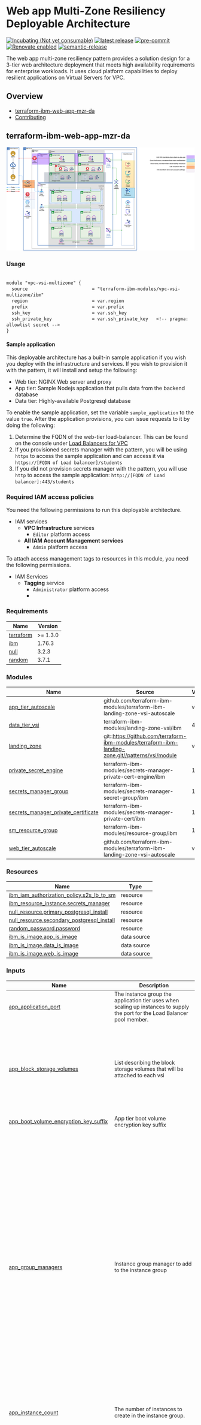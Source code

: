 <!-- Update this title with a descriptive name. Use sentence case. -->
# Web app Multi-Zone Resiliency Deployable Architecture

<!--
Update status and "latest release" badges:
  1. For the status options, see https://terraform-ibm-modules.github.io/documentation/#/badge-status
  2. Update the "latest release" badge to point to the correct module's repo. Replace "terraform-ibm-module-template" in two places.
-->
[![Incubating (Not yet consumable)](https://img.shields.io/badge/status-Incubating%20(Not%20yet%20consumable)-red)](https://terraform-ibm-modules.github.io/documentation/#/badge-status)
[![latest release](https://img.shields.io/github/v/release/terraform-ibm-modules/terraform-ibm-web-app-mzr-da?logo=GitHub&sort=semver)](https://github.com/terraform-ibm-modules/terraform-ibm-web-app-mzr-da/releases/latest)
[![pre-commit](https://img.shields.io/badge/pre--commit-enabled-brightgreen?logo=pre-commit&logoColor=white)](https://github.com/pre-commit/pre-commit)
[![Renovate enabled](https://img.shields.io/badge/renovate-enabled-brightgreen.svg)](https://renovatebot.com/)
[![semantic-release](https://img.shields.io/badge/%20%20%F0%9F%93%A6%F0%9F%9A%80-semantic--release-e10079.svg)](https://github.com/semantic-release/semantic-release)

<!-- Add a description of module(s) in this repo -->
The web app multi-zone resiliency pattern provides a solution design for a 3-tier web architecture deployment that meets high availability requirements for enterprise workloads. It uses cloud platform capabilities to deploy resilient applications on Virtual Servers for VPC.


<!-- The following content is automatically populated by the pre-commit hook -->
<!-- BEGIN OVERVIEW HOOK -->
## Overview
* [terraform-ibm-web-app-mzr-da](#terraform-ibm-web-app-mzr-da)
* [Contributing](#contributing)
<!-- END OVERVIEW HOOK -->


<!--
If this repo contains any reference architectures, uncomment the heading below and link to them.
(Usually in the `/reference-architectures` directory.)
See "Reference architecture" in the public documentation at
https://terraform-ibm-modules.github.io/documentation/#/implementation-guidelines?id=reference-architecture
-->
<!-- ## Reference architectures -->


<!-- Replace this heading with the name of the root level module (the repo name) -->
## terraform-ibm-web-app-mzr-da

![pattern-vpc-vsi](../../images/VPC-Resiliency-da.drawio.png)

### Usage

```hcl

module "vpc-vsi-multizone" {
  source                        = "terraform-ibm-modules/vpc-vsi-multizone/ibm"
  region                        = var.region
  prefix                        = var.prefix
  ssh_key                       = var.ssh_key
  ssh_private_key               = var.ssh_private_key   <!-- pragma: allowlist secret -->
}

```

#### Sample application

This deployable architecture has a built-in sample application if you wish you deploy with the infrastructure and services.  If you wish to provision it with the pattern, it will install and setup the following:

* Web tier: NGINX Web server and proxy
* App tier: Sample Nodejs application that pulls data from the backend database
* Data tier: Highly-available Postgresql database

To enable the sample application, set the variable `sample_application` to the value `true`.  After the application provisions, you can issue requests to it by doing the following:

1. Determine the FQDN of the web-tier load-balancer.  This can be found on the console under [Load Balancers for VPC](https://cloud.ibm.com/vpc-ext/network/loadBalancers)
2. If you provisioned secrets manager with the pattern, you will be using `https` to access the sample application and can access it via `https://[FQDN of Load balancer]/students`
3. If you did not provision secrets manager with the pattern, you will use `http` to access the sample application: `http://[FQDN of Load balancer]:443/students`

### Required IAM access policies

<!-- PERMISSIONS REQUIRED TO RUN MODULE
If this module requires permissions, uncomment the following block and update
the sample permissions, following the format.
Replace the sample Account and IBM Cloud service names and roles with the
information in the console at
Manage > Access (IAM) > Access groups > Access policies.
-->

You need the following permissions to run this deployable architecture.

- IAM services
    - **VPC Infrastructure** services
        - `Editor` platform access
    - **All IAM Account Management services**
        - `Admin` platform access

To attach access management tags to resources in this module, you need the following permissions.

- IAM Services
    - **Tagging** service
        - `Administrator` platform access
        -
<!-- NO PERMISSIONS FOR MODULE
If no permissions are required for the module, uncomment the following
statement instead the previous block.
-->

<!-- No permissions are needed to run this module.-->


<!-- The following content is automatically populated by the pre-commit hook -->
<!-- BEGINNING OF PRE-COMMIT-TERRAFORM DOCS HOOK -->
### Requirements

| Name | Version |
|------|---------|
| <a name="requirement_terraform"></a> [terraform](#requirement\_terraform) | >= 1.3.0 |
| <a name="requirement_ibm"></a> [ibm](#requirement\_ibm) | 1.76.3 |
| <a name="requirement_null"></a> [null](#requirement\_null) | 3.2.3 |
| <a name="requirement_random"></a> [random](#requirement\_random) | 3.7.1 |

### Modules

| Name | Source | Version |
|------|--------|---------|
| <a name="module_app_tier_autoscale"></a> [app\_tier\_autoscale](#module\_app\_tier\_autoscale) | github.com/terraform-ibm-modules/terraform-ibm-landing-zone-vsi-autoscale | v1.0.2 |
| <a name="module_data_tier_vsi"></a> [data\_tier\_vsi](#module\_data\_tier\_vsi) | terraform-ibm-modules/landing-zone-vsi/ibm | 4.2.0 |
| <a name="module_landing_zone"></a> [landing\_zone](#module\_landing\_zone) | git::https://github.com/terraform-ibm-modules/terraform-ibm-landing-zone.git//patterns/vsi/module | v6.2.1 |
| <a name="module_private_secret_engine"></a> [private\_secret\_engine](#module\_private\_secret\_engine) | terraform-ibm-modules/secrets-manager-private-cert-engine/ibm | 1.3.4 |
| <a name="module_secrets_manager_group"></a> [secrets\_manager\_group](#module\_secrets\_manager\_group) | terraform-ibm-modules/secrets-manager-secret-group/ibm | 1.2.2 |
| <a name="module_secrets_manager_private_certificate"></a> [secrets\_manager\_private\_certificate](#module\_secrets\_manager\_private\_certificate) | terraform-ibm-modules/secrets-manager-private-cert/ibm | 1.3.2 |
| <a name="module_sm_resource_group"></a> [sm\_resource\_group](#module\_sm\_resource\_group) | terraform-ibm-modules/resource-group/ibm | 1.1.6 |
| <a name="module_web_tier_autoscale"></a> [web\_tier\_autoscale](#module\_web\_tier\_autoscale) | github.com/terraform-ibm-modules/terraform-ibm-landing-zone-vsi-autoscale | v1.0.2 |

### Resources

| Name | Type |
|------|------|
| [ibm_iam_authorization_policy.s2s_lb_to_sm](https://registry.terraform.io/providers/IBM-Cloud/ibm/1.76.3/docs/resources/iam_authorization_policy) | resource |
| [ibm_resource_instance.secrets_manager](https://registry.terraform.io/providers/IBM-Cloud/ibm/1.76.3/docs/resources/resource_instance) | resource |
| [null_resource.primary_postgresql_install](https://registry.terraform.io/providers/hashicorp/null/3.2.3/docs/resources/resource) | resource |
| [null_resource.secondary_postgresql_install](https://registry.terraform.io/providers/hashicorp/null/3.2.3/docs/resources/resource) | resource |
| [random_password.password](https://registry.terraform.io/providers/hashicorp/random/3.7.1/docs/resources/password) | resource |
| [ibm_is_image.app_is_image](https://registry.terraform.io/providers/IBM-Cloud/ibm/1.76.3/docs/data-sources/is_image) | data source |
| [ibm_is_image.data_is_image](https://registry.terraform.io/providers/IBM-Cloud/ibm/1.76.3/docs/data-sources/is_image) | data source |
| [ibm_is_image.web_is_image](https://registry.terraform.io/providers/IBM-Cloud/ibm/1.76.3/docs/data-sources/is_image) | data source |

### Inputs

| Name | Description | Type | Default | Required |
|------|-------------|------|---------|:--------:|
| <a name="input_app_application_port"></a> [app\_application\_port](#input\_app\_application\_port) | The instance group the application tier uses when scaling up instances to supply the port for the Load Balancer pool member. | `number` | `3000` | no |
| <a name="input_app_block_storage_volumes"></a> [app\_block\_storage\_volumes](#input\_app\_block\_storage\_volumes) | List describing the block storage volumes that will be attached to each vsi | <pre>list(<br/>    object({<br/>      name              = string<br/>      profile           = string<br/>      capacity          = optional(number)<br/>      iops              = optional(number)<br/>      encryption_key    = optional(string)<br/>      resource_group_id = optional(string)<br/>    })<br/>  )</pre> | `[]` | no |
| <a name="input_app_boot_volume_encryption_key_suffix"></a> [app\_boot\_volume\_encryption\_key\_suffix](#input\_app\_boot\_volume\_encryption\_key\_suffix) | App tier boot volume encryption key suffix | `string` | `"vsi-volume-key"` | no |
| <a name="input_app_group_managers"></a> [app\_group\_managers](#input\_app\_group\_managers) | Instance group manager to add to the instance group | <pre>list(<br/>    object({<br/>      name                 = string<br/>      aggregation_window   = optional(number)<br/>      cooldown             = optional(number)<br/>      enable_manager       = optional(bool)<br/>      manager_type         = string<br/>      max_membership_count = optional(number)<br/>      min_membership_count = optional(number)<br/>      actions = optional(<br/>        list(<br/>          object({<br/>            name                 = string<br/>            cron_spec            = optional(string)<br/>            membership_count     = optional(number)<br/>            max_membership_count = optional(number)<br/>            min_membership_count = optional(number)<br/>            run_at               = optional(string)<br/>          })<br/>        )<br/>      )<br/>      policies = optional(<br/>        list(<br/>          object({<br/>            name         = string<br/>            metric_type  = string<br/>            metric_value = number<br/>            policy_type  = string<br/>          })<br/>        )<br/>      )<br/>    })<br/>  )</pre> | <pre>[<br/>  {<br/>    "aggregation_window": 120,<br/>    "cooldown": 300,<br/>    "enable_manager": true,<br/>    "manager_type": "autoscale",<br/>    "max_membership_count": 4,<br/>    "min_membership_count": 1,<br/>    "name": "app",<br/>    "policies": [<br/>      {<br/>        "metric_type": "cpu",<br/>        "metric_value": 70,<br/>        "name": "app-policy",<br/>        "policy_type": "target"<br/>      }<br/>    ]<br/>  }<br/>]</pre> | no |
| <a name="input_app_instance_count"></a> [app\_instance\_count](#input\_app\_instance\_count) | The number of instances to create in the instance group. | `number` | `1` | no |
| <a name="input_app_load_balancers"></a> [app\_load\_balancers](#input\_app\_load\_balancers) | Load balancers to add to VSI | <pre>list(<br/>    object({<br/>      name                    = string<br/>      type                    = string<br/>      listener_port           = number<br/>      listener_protocol       = string<br/>      connection_limit        = number<br/>      idle_connection_timeout = optional(number)<br/>      algorithm               = string<br/>      protocol                = string<br/>      health_delay            = number<br/>      health_retries          = number<br/>      health_timeout          = number<br/>      health_type             = string<br/>      pool_member_port        = string<br/>      profile                 = optional(string)<br/>      dns = optional(<br/>        object({<br/>          instance_crn = string<br/>          zone_id      = string<br/>        })<br/>      )<br/>      security_group = optional(<br/>        object({<br/>          name = string<br/>          rules = list(<br/>            object({<br/>              name      = string<br/>              direction = string<br/>              source    = string<br/>              tcp = optional(<br/>                object({<br/>                  port_max = number<br/>                  port_min = number<br/>                })<br/>              )<br/>              udp = optional(<br/>                object({<br/>                  port_max = number<br/>                  port_min = number<br/>                })<br/>              )<br/>              icmp = optional(<br/>                object({<br/>                  type = number<br/>                  code = number<br/>                })<br/>              )<br/>            })<br/>          )<br/>        })<br/>      )<br/>    })<br/>  )</pre> | <pre>[<br/>  {<br/>    "algorithm": "round_robin",<br/>    "connection_limit": 10,<br/>    "health_delay": 60,<br/>    "health_retries": 5,<br/>    "health_timeout": 30,<br/>    "health_type": "tcp",<br/>    "listener_port": 3000,<br/>    "listener_protocol": "tcp",<br/>    "name": "app-lb",<br/>    "pool_member_port": 3000,<br/>    "protocol": "tcp",<br/>    "security_group": {<br/>      "name": "app-lb-sg",<br/>      "rules": [<br/>        {<br/>          "direction": "inbound",<br/>          "name": "allow-vpc-inbound",<br/>          "source": "10.0.0.0/8"<br/>        },<br/>        {<br/>          "direction": "outbound",<br/>          "name": "allow-vpc-outbound",<br/>          "source": "10.0.0.0/8"<br/>        }<br/>      ]<br/>    },<br/>    "type": "private"<br/>  }<br/>]</pre> | no |
| <a name="input_app_machine_type"></a> [app\_machine\_type](#input\_app\_machine\_type) | Application tier machine type to use | `string` | `"cx2-2x4"` | no |
| <a name="input_app_os_profile"></a> [app\_os\_profile](#input\_app\_os\_profile) | Application tier machine type to use | `string` | `"ibm-centos-stream-9-amd64-5"` | no |
| <a name="input_app_security_group"></a> [app\_security\_group](#input\_app\_security\_group) | The security group surrounding the application tier VSIs | <pre>object({<br/>    name                         = string<br/>    add_ibm_cloud_internal_rules = optional(bool, false)<br/>    rules = list(<br/>      object({<br/>        name      = string<br/>        direction = string<br/>        source    = string<br/>        tcp = optional(<br/>          object({<br/>            port_max = number<br/>            port_min = number<br/>          })<br/>        )<br/>        udp = optional(<br/>          object({<br/>            port_max = number<br/>            port_min = number<br/>          })<br/>        )<br/>        icmp = optional(<br/>          object({<br/>            type = number<br/>            code = number<br/>          })<br/>        )<br/>      })<br/>    )<br/>  })</pre> | <pre>{<br/>  "name": "app-sg",<br/>  "rules": [<br/>    {<br/>      "direction": "inbound",<br/>      "name": "allow-vpc-inbound",<br/>      "source": "10.0.0.0/8"<br/>    },<br/>    {<br/>      "direction": "inbound",<br/>      "name": "allow-ibm-inbound",<br/>      "source": "161.26.0.0/16"<br/>    },<br/>    {<br/>      "direction": "outbound",<br/>      "name": "allow-vpc-outbound",<br/>      "source": "10.0.0.0/8"<br/>    },<br/>    {<br/>      "direction": "outbound",<br/>      "name": "allow-ibm-outbound",<br/>      "source": "161.26.0.0/16"<br/>    }<br/>  ]<br/>}</pre> | no |
| <a name="input_cert_common_name"></a> [cert\_common\_name](#input\_cert\_common\_name) | A fully qualified domain name or host domain name for the certificate to be created. | `string` | `"test.webapp.com"` | no |
| <a name="input_certificate_template_name"></a> [certificate\_template\_name](#input\_certificate\_template\_name) | The name of the Certificate Template to create for a private\_cert secret engine. When `var.existing_sm_instance_guid` is `true`, then it has to be the existing template name that exists in the private cert engine. | `string` | `"my-template"` | no |
| <a name="input_create_s2s_lb_to_sm"></a> [create\_s2s\_lb\_to\_sm](#input\_create\_s2s\_lb\_to\_sm) | Create a service-to-service authorization between VPC LB and Secrets Manager. | `bool` | `true` | no |
| <a name="input_data_block_storage_volumes"></a> [data\_block\_storage\_volumes](#input\_data\_block\_storage\_volumes) | The data block storage volume to attach to the data VSIs | <pre>list(<br/>    object({<br/>      name              = string<br/>      profile           = string<br/>      capacity          = optional(number)<br/>      iops              = optional(number)<br/>      encryption_key    = optional(string)<br/>      resource_group_id = optional(string)<br/>    })<br/>  )</pre> | <pre>[<br/>  {<br/>    "capacity": 50,<br/>    "name": "data",<br/>    "profile": "general-purpose"<br/>  }<br/>]</pre> | no |
| <a name="input_data_boot_volume_encryption_key_suffix"></a> [data\_boot\_volume\_encryption\_key\_suffix](#input\_data\_boot\_volume\_encryption\_key\_suffix) | Data tier boot volume encryption key suffix | `string` | `"vsi-volume-key"` | no |
| <a name="input_data_machine_type"></a> [data\_machine\_type](#input\_data\_machine\_type) | Application tier machine type to use | `string` | `"cx2-2x4"` | no |
| <a name="input_data_os_profile"></a> [data\_os\_profile](#input\_data\_os\_profile) | Application tier os profile to use | `string` | `"ibm-centos-stream-9-amd64-5"` | no |
| <a name="input_data_security_group"></a> [data\_security\_group](#input\_data\_security\_group) | The security group surrounding the data tier VSIs | <pre>object({<br/>    name                         = string<br/>    add_ibm_cloud_internal_rules = optional(bool, false)<br/>    rules = list(<br/>      object({<br/>        name      = string<br/>        direction = string<br/>        source    = string<br/>        tcp = optional(<br/>          object({<br/>            port_max = number<br/>            port_min = number<br/>          })<br/>        )<br/>        udp = optional(<br/>          object({<br/>            port_max = number<br/>            port_min = number<br/>          })<br/>        )<br/>        icmp = optional(<br/>          object({<br/>            type = number<br/>            code = number<br/>          })<br/>        )<br/>      })<br/>    )<br/>  })</pre> | <pre>{<br/>  "name": "data-sg",<br/>  "rules": [<br/>    {<br/>      "direction": "inbound",<br/>      "name": "allow-vpc-inbound",<br/>      "source": "10.0.0.0/8"<br/>    },<br/>    {<br/>      "direction": "inbound",<br/>      "name": "allow-ibm-inbound",<br/>      "source": "161.26.0.0/16"<br/>    },<br/>    {<br/>      "direction": "outbound",<br/>      "name": "allow-vpc-outbound",<br/>      "source": "10.0.0.0/8"<br/>    },<br/>    {<br/>      "direction": "outbound",<br/>      "name": "allow-ibm-outbound",<br/>      "source": "161.26.0.0/16"<br/>    }<br/>  ]<br/>}</pre> | no |
| <a name="input_data_vsi_per_subnet"></a> [data\_vsi\_per\_subnet](#input\_data\_vsi\_per\_subnet) | Application tier number of vsi's per subnet | `number` | `1` | no |
| <a name="input_existing_sm_instance_guid"></a> [existing\_sm\_instance\_guid](#input\_existing\_sm\_instance\_guid) | An existing Secrets Manager GUID. The existing Secret Manager instance must have private certificate engine configured. If not provided an new instance will be provisioned. | `string` | `null` | no |
| <a name="input_existing_sm_instance_region"></a> [existing\_sm\_instance\_region](#input\_existing\_sm\_instance\_region) | Required if value is passed into `var.existing_sm_instance_guid`. | `string` | `null` | no |
| <a name="input_ibmcloud_api_key"></a> [ibmcloud\_api\_key](#input\_ibmcloud\_api\_key) | The IBM Cloud platform API key needed to deploy IAM enabled resources. | `string` | n/a | yes |
| <a name="input_intermediate_ca_name"></a> [intermediate\_ca\_name](#input\_intermediate\_ca\_name) | The name of the Intermediate CA to create for a private\_cert secret engine. Only used when `var.existing_sm_instance_guid` is `false`. | `string` | `"intermediate-ca"` | no |
| <a name="input_prefix"></a> [prefix](#input\_prefix) | A unique identifier for resources. Must begin with a lowercase letter and end with a lowerccase letter or number. This prefix will be prepended to any resources provisioned by this template. Prefixes must be 16 or fewer characters. | `string` | `"lab"` | no |
| <a name="input_region"></a> [region](#input\_region) | IBM Cloud region where the resources will be created. | `string` | n/a | yes |
| <a name="input_resource_tags"></a> [resource\_tags](#input\_resource\_tags) | Optional list of tags to be added to the Key Protect instance. Only used if 'create\_key\_protect\_instance' is true. | `list(string)` | `[]` | no |
| <a name="input_root_ca_common_name"></a> [root\_ca\_common\_name](#input\_root\_ca\_common\_name) | A fully qualified domain name or host domain name for the certificate to be created. | `string` | `"example.com"` | no |
| <a name="input_root_ca_name"></a> [root\_ca\_name](#input\_root\_ca\_name) | The name of the Root CA to create for a private\_cert secret engine. Only used when `var.existing_sm_instance_guid` is `false`. | `string` | `"root-ca"` | no |
| <a name="input_sample_application"></a> [sample\_application](#input\_sample\_application) | Apply the sample web application to the pattern. | `bool` | `false` | no |
| <a name="input_sm_instance_rg_existing"></a> [sm\_instance\_rg\_existing](#input\_sm\_instance\_rg\_existing) | Resource group exists in your account already. If set to `true`, you will need to set the variable sm\_instance\_rg\_name | `bool` | `false` | no |
| <a name="input_sm_instance_rg_name"></a> [sm\_instance\_rg\_name](#input\_sm\_instance\_rg\_name) | Resource group to provison the secrets manager instance.  If no resource group name is defined, it will try to use the service resource group otherwise a random from the landing zone | `string` | `null` | no |
| <a name="input_sm_service_plan"></a> [sm\_service\_plan](#input\_sm\_service\_plan) | The service/pricing plan to use when provisioning a new Secrets Manager instance. Allowed values: `standard` and `trial`. | `string` | `"standard"` | no |
| <a name="input_ssh_key"></a> [ssh\_key](#input\_ssh\_key) | Public SSH Key for VSI creation. Must be a valid SSH key that does not already exist in the deployment region. | `string` | n/a | yes |
| <a name="input_ssh_private_key"></a> [ssh\_private\_key](#input\_ssh\_private\_key) | Private SSH key (RSA format) that is paired with the public ssh key. | `string` | n/a | yes |
| <a name="input_use_sm"></a> [use\_sm](#input\_use\_sm) | Whether to use Secrets Manager to generate certificates. | `bool` | `true` | no |
| <a name="input_web_application_port"></a> [web\_application\_port](#input\_web\_application\_port) | The instance group the web tier uses when scaling up instances to supply the port for the Load Balancer pool member. | `number` | `80` | no |
| <a name="input_web_block_storage_volumes"></a> [web\_block\_storage\_volumes](#input\_web\_block\_storage\_volumes) | List describing the block storage volumes that will be attached to each vsi | <pre>list(<br/>    object({<br/>      name              = string<br/>      profile           = string<br/>      capacity          = optional(number)<br/>      iops              = optional(number)<br/>      encryption_key    = optional(string)<br/>      resource_group_id = optional(string)<br/>    })<br/>  )</pre> | `[]` | no |
| <a name="input_web_boot_volume_encryption_key_suffix"></a> [web\_boot\_volume\_encryption\_key\_suffix](#input\_web\_boot\_volume\_encryption\_key\_suffix) | Web tier boot volume encryption key suffix | `string` | `"vsi-volume-key"` | no |
| <a name="input_web_group_managers"></a> [web\_group\_managers](#input\_web\_group\_managers) | Instance group manager to add to the instance group | <pre>list(<br/>    object({<br/>      name                 = string<br/>      aggregation_window   = optional(number)<br/>      cooldown             = optional(number)<br/>      enable_manager       = optional(bool)<br/>      manager_type         = string<br/>      max_membership_count = optional(number)<br/>      min_membership_count = optional(number)<br/>      actions = optional(<br/>        list(<br/>          object({<br/>            name                 = string<br/>            cron_spec            = optional(string)<br/>            membership_count     = optional(number)<br/>            max_membership_count = optional(number)<br/>            min_membership_count = optional(number)<br/>            run_at               = optional(string)<br/>          })<br/>        )<br/>      )<br/>      policies = optional(<br/>        list(<br/>          object({<br/>            name         = string<br/>            metric_type  = string<br/>            metric_value = number<br/>            policy_type  = string<br/>          })<br/>        )<br/>      )<br/>    })<br/>  )</pre> | <pre>[<br/>  {<br/>    "aggregation_window": 120,<br/>    "cooldown": 300,<br/>    "enable_manager": true,<br/>    "manager_type": "autoscale",<br/>    "max_membership_count": 4,<br/>    "min_membership_count": 1,<br/>    "name": "web",<br/>    "policies": [<br/>      {<br/>        "metric_type": "cpu",<br/>        "metric_value": 70,<br/>        "name": "web-policy",<br/>        "policy_type": "target"<br/>      }<br/>    ]<br/>  }<br/>]</pre> | no |
| <a name="input_web_instance_count"></a> [web\_instance\_count](#input\_web\_instance\_count) | The number of instances to create in the instance group. | `number` | `1` | no |
| <a name="input_web_load_balancers"></a> [web\_load\_balancers](#input\_web\_load\_balancers) | Load balancers to add to VSI | <pre>list(<br/>    object({<br/>      name                    = string<br/>      type                    = string<br/>      listener_port           = number<br/>      listener_protocol       = string<br/>      connection_limit        = number<br/>      idle_connection_timeout = optional(number)<br/>      algorithm               = string<br/>      protocol                = string<br/>      health_delay            = number<br/>      health_retries          = number<br/>      health_timeout          = number<br/>      health_type             = string<br/>      pool_member_port        = string<br/>      profile                 = optional(string)<br/>      dns = optional(<br/>        object({<br/>          instance_crn = string<br/>          zone_id      = string<br/>        })<br/>      )<br/>      security_group = optional(<br/>        object({<br/>          name = string<br/>          rules = list(<br/>            object({<br/>              name      = string<br/>              direction = string<br/>              source    = string<br/>              tcp = optional(<br/>                object({<br/>                  port_max = number<br/>                  port_min = number<br/>                })<br/>              )<br/>              udp = optional(<br/>                object({<br/>                  port_max = number<br/>                  port_min = number<br/>                })<br/>              )<br/>              icmp = optional(<br/>                object({<br/>                  type = number<br/>                  code = number<br/>                })<br/>              )<br/>            })<br/>          )<br/>        })<br/>      )<br/>    })<br/>  )</pre> | <pre>[<br/>  {<br/>    "algorithm": "round_robin",<br/>    "connection_limit": 10,<br/>    "health_delay": 60,<br/>    "health_retries": 5,<br/>    "health_timeout": 30,<br/>    "health_type": "tcp",<br/>    "listener_port": 443,<br/>    "listener_protocol": "http",<br/>    "name": "web-lb",<br/>    "pool_member_port": 80,<br/>    "protocol": "http",<br/>    "security_group": {<br/>      "name": "web-lb-sg",<br/>      "rules": [<br/>        {<br/>          "direction": "inbound",<br/>          "name": "allow-all-inbound",<br/>          "source": "0.0.0.0/0",<br/>          "tcp": {<br/>            "port_max": 443,<br/>            "port_min": 443<br/>          }<br/>        },<br/>        {<br/>          "direction": "outbound",<br/>          "name": "allow-vpc-outbound",<br/>          "source": "10.0.0.0/8"<br/>        }<br/>      ]<br/>    },<br/>    "type": "public"<br/>  }<br/>]</pre> | no |
| <a name="input_web_machine_type"></a> [web\_machine\_type](#input\_web\_machine\_type) | Web tier machine type to use | `string` | `"cx2-2x4"` | no |
| <a name="input_web_os_profile"></a> [web\_os\_profile](#input\_web\_os\_profile) | Web tier os name to use | `string` | `"ibm-centos-stream-9-amd64-5"` | no |
| <a name="input_web_security_group"></a> [web\_security\_group](#input\_web\_security\_group) | The security group surrounding the web tier VSIs | <pre>object({<br/>    name                         = string<br/>    add_ibm_cloud_internal_rules = optional(bool, false)<br/>    rules = list(<br/>      object({<br/>        name      = string<br/>        direction = string<br/>        source    = string<br/>        tcp = optional(<br/>          object({<br/>            port_max = number<br/>            port_min = number<br/>          })<br/>        )<br/>        udp = optional(<br/>          object({<br/>            port_max = number<br/>            port_min = number<br/>          })<br/>        )<br/>        icmp = optional(<br/>          object({<br/>            type = number<br/>            code = number<br/>          })<br/>        )<br/>      })<br/>    )<br/>  })</pre> | <pre>{<br/>  "name": "web-sg",<br/>  "rules": [<br/>    {<br/>      "direction": "inbound",<br/>      "name": "allow-vpc-inbound",<br/>      "source": "10.0.0.0/8"<br/>    },<br/>    {<br/>      "direction": "inbound",<br/>      "name": "allow-ibm-inbound",<br/>      "source": "161.26.0.0/16"<br/>    },<br/>    {<br/>      "direction": "outbound",<br/>      "name": "allow-vpc-outbound",<br/>      "source": "10.0.0.0/8"<br/>    },<br/>    {<br/>      "direction": "outbound",<br/>      "name": "allow-ibm-outbound",<br/>      "source": "161.26.0.0/16"<br/>    }<br/>  ]<br/>}</pre> | no |

### Outputs

| Name | Description |
|------|-------------|
| <a name="output_landing_zone"></a> [landing\_zone](#output\_landing\_zone) | Landing zone configuration |
| <a name="output_vpc_data"></a> [vpc\_data](#output\_vpc\_data) | Landing zone vpc data |
<!-- END OF PRE-COMMIT-TERRAFORM DOCS HOOK -->

<!-- Leave this section as is so that your module has a link to local development environment set-up steps for contributors to follow -->
## Contributing

You can report issues and request features for this module in GitHub issues in the module repo. See [Report an issue or request a feature](https://github.com/terraform-ibm-modules/.github/blob/main/.github/SUPPORT.md).

To set up your local development environment, see [Local development setup](https://terraform-ibm-modules.github.io/documentation/#/local-dev-setup) in the project documentation.
